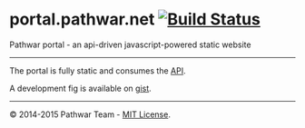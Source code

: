 portal.pathwar.net [![Build Status](https://travis-ci.org/pathwar/portal.pathwar.net.svg?branch=master)](https://travis-ci.org/pathwar/portal.pathwar.net)
==================

Pathwar portal - an api-driven javascript-powered static website

---

The portal is fully static and consumes the [API](https://github.com/pathwar/api.pathwar.net).

A development fig is available on [gist](https://gist.github.com/moul/fd478020ba24313359b3).

---

© 2014-2015 Pathwar Team - [MIT License](https://github.com/pathwar/portal.pathwar.net/blob/master/LICENSE.md).

